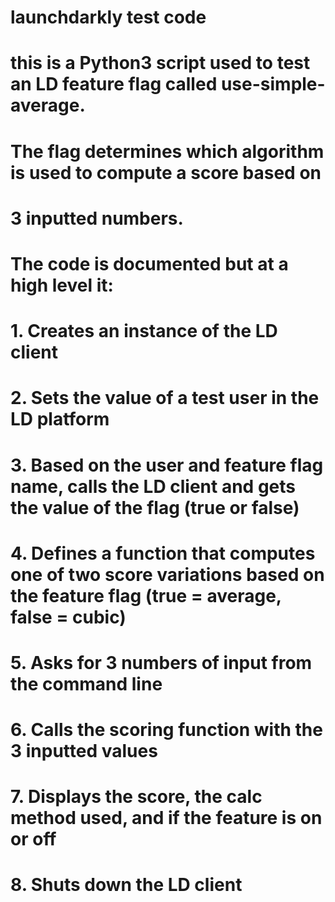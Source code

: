 # launchdarkly test code
#
# this is a Python3 script used to test an LD feature flag called use-simple-average. 
# The flag determines which algorithm is used to compute a score based on 
# 3 inputted numbers.
#
# The code is documented but at a high level it:
#
# 1. Creates an instance of the LD client
# 2. Sets the value of a test user in the LD platform
# 3. Based on the user and feature flag name, calls the LD client and gets the value of the flag (true or false)
# 4. Defines a function that computes one of two score variations based on the feature flag (true = average, false = cubic)
# 5. Asks for 3 numbers of input from the command line
# 6. Calls the scoring function with the 3 inputted values
# 7. Displays the score, the calc method used, and if the feature is on or off
# 8. Shuts down the LD client

